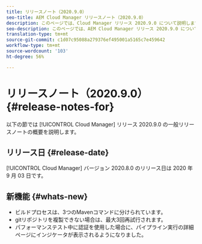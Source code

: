```yaml
---
title: リリースノート（2020.9.0）
seo-title: AEM Cloud Manager リリースノート（2020.9.0）
description: このページでは、Cloud Manager リリース 2020.9.0 について説明します。
seo-description: このページでは、AEM Cloud Manager リリース 2020.9.0 について説明します。
translation-type: tm+mt
source-git-commit: c1d07c95088a279376ef495001a5165c7e459642
workflow-type: tm+mt
source-wordcount: '103'
ht-degree: 56%

---
```


# リリースノート（2020.9.0） {#release-notes-for}

以下の節では [!UICONTROL Cloud Manager] リリース 2020.9.0 の一般リリースノートの概要を説明します。

## リリース日 {#release-date}

[!UICONTROL Cloud Manager] バージョン 2020.8.0 のリリース日は 2020 年 9 月 03 日です。

## 新機能 {#whats-new}

* ビルドプロセスは、3つのMavenコマンドに分けられています。
* gitリポジトリを複製できない場合は、最大3回再試行されます。
* パフォーマンステスト中に認証を使用した場合に、パイプライン実行の詳細ページにインジケータが表示されるようになりました。


